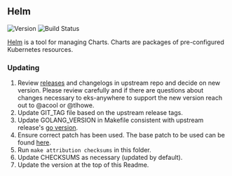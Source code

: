 ## **Helm**
![Version](https://img.shields.io/badge/version-v3.19.0-blue)
![Build Status](https://codebuild.us-west-2.amazonaws.com/badges?uuid=eyJlbmNyeXB0ZWREYXRhIjoieVZ2Vm4zalcvTTRlVHk3ODJMLy80a2hqaGw1eUNEMlBEQktYOGxLdkZYQmxMK2tWUTMyUHlxZDVIK2lYak9qM25OZm9IYTFkUGlXZ3dCOEhRb0dHMzBjPSIsIml2UGFyYW1ldGVyU3BlYyI6Im9EemRhdkg1Tll6d1lSaVciLCJtYXRlcmlhbFNldFNlcmlhbCI6MX0%3D&branch=main)

[Helm](https://github.com/helm/helm) is a tool for managing Charts. Charts are packages of pre-configured Kubernetes resources.

### Updating
1. Review [releases](https://github.com/helm/helm/releases) and changelogs in upstream repo and decide on new version. Please review carefully and if there are questions about changes necessary to eks-anywhere to support the new version reach out to @acool or @tlhowe.
2. Update GIT_TAG file based on the upstream release tags.
3. Update GOLANG_VERSION in Makefile consistent with upstream release's [go version](https://github.com/helm/helm/blob/main/.github/workflows/build-pr.yml#L15).
4. Ensure correct patch has been used. The base patch to be used can be found [here](https://github.com/helm/helm/pull/10408). 
5. Run `make attribution checksums` in this folder.
6. Update CHECKSUMS as necessary (updated by default).
7. Update the version at the top of this Readme.
